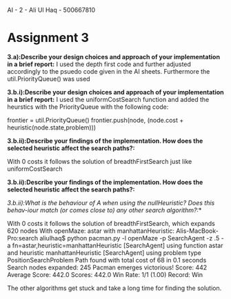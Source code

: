 AI - 2 - Ali Ul Haq - 500667810

# Assignment 3

**3.a):Describe your design choices and approach of your implementation in a brief report:**
I used the depth first code and further adjusted accordingly to the psuedo code given in the AI sheets. Furthermore the util.PriorityQueue() was used

**3.b.i):Describe your design choices and approach of your implementation in a brief report:**
I used the uniformCostSearch function and added the heurstics with the PriorityQueue with the following code:

frontier = util.PriorityQueue()
frontier.push(node, (node.cost + heuristic(node.state,problem)))


**3.b.ii):Describe your findings of the implementation. How does the selected heuristic affect the search paths?:**

With 0 costs it follows the solution of breadthFirstSearch just like uniformCostSearch

**3.b.ii):Describe your findings of the implementation. How does the selected heuristic affect the search paths?:**

**3.b.ii):What is the behaviour of A* when using the nullHeuristic? Does this behav-iour match (or comes close to) any other search algorithm?:**

With 0 costs it follows the solution of breadthFirstSearch, which expands 620 nodes
With openMaze:
astar with manhattanHeuristic:
Alis-MacBook-Pro:search aliulhaq$ python pacman.py -l openMaze -p SearchAgent -z .5 -a fn=astar,heuristic=manhattanHeuristic
[SearchAgent] using function astar and heuristic manhattanHeuristic
[SearchAgent] using problem type PositionSearchProblem
Path found with total cost of 68 in 0.1 seconds
Search nodes expanded: 245
Pacman emerges victorious! Score: 442
Average Score: 442.0
Scores:        442.0
Win Rate:      1/1 (1.00)
Record:        Win

The other algorithms get stuck and take a long time for finding the solution.

